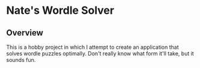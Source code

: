 # Nate's Wordle Solver

## Overview

This is a hobby project in which I attempt to create an application that solves wordle puzzles optimally. Don't really know what form it'll take, but it sounds fun.